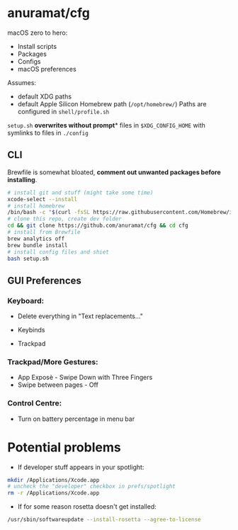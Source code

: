 # anuramat/cfg

macOS zero to hero:
- Install scripts
- Packages
- Configs
- macOS preferences

Assumes:
- default XDG paths 
- default Apple Silicon Homebrew path (`/opt/homebrew/`)
Paths are configured in `shell/profile.sh`

`setup.sh` **overwrites without prompt*** files in `$XDG_CONFIG_HOME` with symlinks to files in `./config`

## CLI 

Brewfile is somewhat bloated, **comment out unwanted packages before installing**.

```sh
# install git and stuff (might take some time)
xcode-select --install
# install homebrew
/bin/bash -c "$(curl -fsSL https://raw.githubusercontent.com/Homebrew/install/HEAD/install.sh)"
# clone this repo, create dev folder
cd && git clone https://github.com/anuramat/cfg && cd cfg
# install from Brewfile
brew analytics off
brew bundle install
# install config files and shiet
bash setup.sh
```

## GUI Preferences 

### Keyboard:
- Delete everything in "Text replacements..."  
- Keybinds

- Trackpad

### Trackpad/More Gestures:
- App Exposè - Swipe Down with Three Fingers
- Swipe between pages - Off

### Control Centre:
- Turn on battery percentage in menu bar

# Potential problems

- If developer stuff appears in your spotlight:
```sh
mkdir /Applications/Xcode.app
# uncheck the "developer" checkbox in prefs/spotlight
rm -r /Applications/Xcode.app
```

- If for some reason rosetta doesn't get installed:
```sh
/usr/sbin/softwareupdate --install-rosetta --agree-to-license
```

